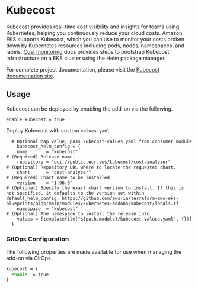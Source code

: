 # Kubecost

Kubecost provides real-time cost visibility and insights for teams using Kubernetes, helping you continuously reduce your cloud costs.
Amazon EKS supports Kubecost, which you can use to monitor your costs broken down by Kubernetes resources including pods, nodes, namespaces, and labels.
[Cost monitoring](https://docs.aws.amazon.com/eks/latest/userguide/cost-monitoring.html) docs provides steps to bootstrap Kubecost infrastructure on a EKS cluster using the Helm package manager.

For complete project documentation, please visit the [Kubecost documentation site](https://guide.kubecost.com/hc/en-us/articles/4407595950359).

## Usage

Kubecost can be deployed by enabling the add-on via the following.

```hcl
enable_kubecost = true
```

Deploy Kubecost with custom `values.yaml`

```hcl
  # Optional Map value; pass kubecost-values.yaml from consumer module
    kubecost_helm_config = {
    name       = "kubecost"                                             # (Required) Release name.
    repository = "oci://public.ecr.aws/kubecost/cost-analyzer"          # (Optional) Repository URL where to locate the requested chart.
    chart      = "cost-analyzer"                                        # (Required) Chart name to be installed.
    version    = "1.96.0"                                               # (Optional) Specify the exact chart version to install. If this is not specified, it defaults to the version set within default_helm_config: https://github.com/aws-ia/terraform-aws-eks-blueprints/blob/main/modules/kubernetes-addons/kubecost/locals.tf
    namespace  = "kubecost"                                             # (Optional) The namespace to install the release into.
    values = [templatefile("${path.module}/kubecost-values.yaml", {})]
  }
```

### GitOps Configuration

The following properties are made available for use when managing the add-on via GitOps.

```sh
kubecost = {
  enable  = true
}
```
